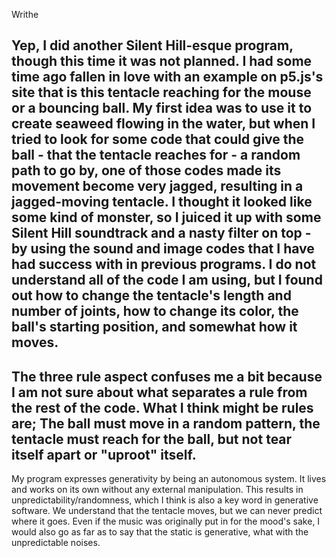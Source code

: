 Writhe

Yep, I did another Silent Hill-esque program, though this time it was not planned. I had some time ago fallen in love with an example on p5.js's site that is this tentacle reaching for the mouse or a bouncing ball. My first idea was to use it to create seaweed flowing in the water, but when I tried to look for some code that could give the ball - that the tentacle reaches for - a random path to go by, one of those codes made its movement become very jagged, resulting in a jagged-moving tentacle. I thought it looked like some kind of monster, so I juiced it up with some Silent Hill soundtrack and a nasty filter on top - by using the sound and image codes that I have had success with in previous programs.
I do not understand all of the code I am using, but I found out how to change the tentacle's length and number of joints, how to change its color, the ball's starting position, and somewhat how it moves.
-
The three rule aspect confuses me a bit because I am not sure about what separates a rule from the rest of the code. What I think might be rules are; The ball must move in a random pattern, the tentacle must reach for the ball, but not tear itself apart or "uproot" itself.
-
My program expresses generativity by being an autonomous system. It lives and works on its own without any external manipulation. This results in unpredictability/randomness, which I think is also a key word in generative software. We understand that the tentacle moves, but we can never predict where it goes. Even if the music was originally put in for the mood's sake, I would also go as far as to say that the static is generative, what with the unpredictable noises.
